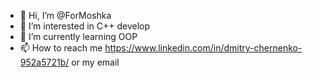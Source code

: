 - 👋 Hi, I’m @ForMoshka
- 👀 I’m interested in C++ develop
- 🌱 I’m currently learning OOP
- 📫 How to reach me https://www.linkedin.com/in/dmitry-chernenko-952a5721b/ or my email

<!---
ForMoshka/ForMoshka is a ✨ special ✨ repository because its `README.md` (this file) appears on your GitHub profile.
You can click the Preview link to take a look at your changes.
--->
